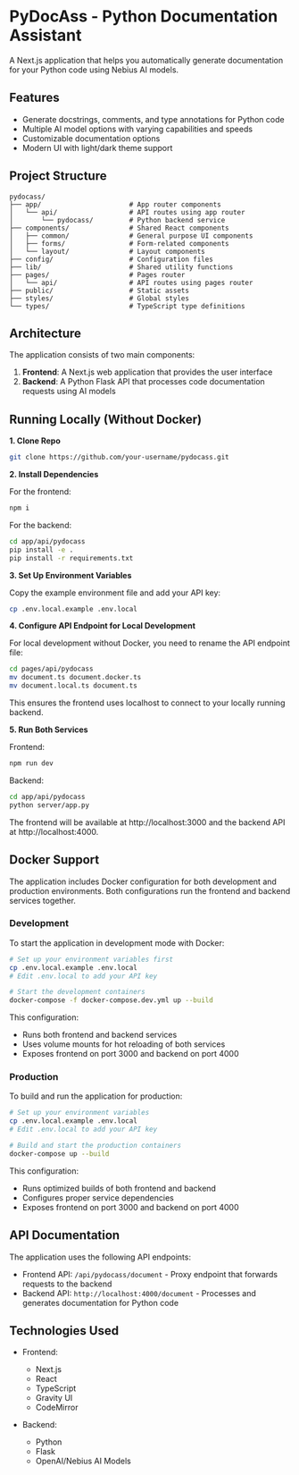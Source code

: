 # PyDocAss - Python Documentation Assistant

A Next.js application that helps you automatically generate documentation for your Python code using Nebius AI models.

## Features

- Generate docstrings, comments, and type annotations for Python code
- Multiple AI model options with varying capabilities and speeds
- Customizable documentation options
- Modern UI with light/dark theme support

## Project Structure

```
pydocass/
├── app/                      # App router components
│   └── api/                  # API routes using app router
│       └── pydocass/         # Python backend service
├── components/               # Shared React components
│   ├── common/               # General purpose UI components
│   ├── forms/                # Form-related components
│   └── layout/               # Layout components
├── config/                   # Configuration files
├── lib/                      # Shared utility functions
├── pages/                    # Pages router
│   └── api/                  # API routes using pages router
├── public/                   # Static assets
├── styles/                   # Global styles
└── types/                    # TypeScript type definitions
```

## Architecture

The application consists of two main components:

1. **Frontend**: A Next.js web application that provides the user interface
2. **Backend**: A Python Flask API that processes code documentation requests using AI models

## Running Locally (Without Docker)

**1. Clone Repo**

```bash
git clone https://github.com/your-username/pydocass.git
```

**2. Install Dependencies**

For the frontend:
```bash
npm i
```

For the backend:
```bash
cd app/api/pydocass
pip install -e .
pip install -r requirements.txt
```

**3. Set Up Environment Variables**

Copy the example environment file and add your API key:

```bash
cp .env.local.example .env.local
```

**4. Configure API Endpoint for Local Development**

For local development without Docker, you need to rename the API endpoint file:

```bash
cd pages/api/pydocass
mv document.ts document.docker.ts
mv document.local.ts document.ts
```

This ensures the frontend uses localhost to connect to your locally running backend.

**5. Run Both Services**

Frontend:
```bash
npm run dev
```

Backend:
```bash
cd app/api/pydocass
python server/app.py
```

The frontend will be available at http://localhost:3000 and the backend API at http://localhost:4000.

## Docker Support

The application includes Docker configuration for both development and production environments. Both configurations run the frontend and backend services together.

### Development

To start the application in development mode with Docker:

```bash
# Set up your environment variables first
cp .env.local.example .env.local
# Edit .env.local to add your API key

# Start the development containers
docker-compose -f docker-compose.dev.yml up --build
```

This configuration:
- Runs both frontend and backend services
- Uses volume mounts for hot reloading of both services
- Exposes frontend on port 3000 and backend on port 4000

### Production

To build and run the application for production:

```bash
# Set up your environment variables
cp .env.local.example .env.local
# Edit .env.local to add your API key

# Build and start the production containers
docker-compose up --build
```

This configuration:
- Runs optimized builds of both frontend and backend
- Configures proper service dependencies
- Exposes frontend on port 3000 and backend on port 4000

## API Documentation

The application uses the following API endpoints:

- Frontend API: `/api/pydocass/document` - Proxy endpoint that forwards requests to the backend
- Backend API: `http://localhost:4000/document` - Processes and generates documentation for Python code

## Technologies Used

- Frontend:
  - Next.js
  - React
  - TypeScript
  - Gravity UI
  - CodeMirror

- Backend:
  - Python
  - Flask
  - OpenAI/Nebius AI Models
